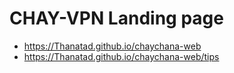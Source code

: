 # CHAY-VPN Landing page

- https://Thanatad.github.io/chaychana-web
- https://Thanatad.github.io/chaychana-web/tips

